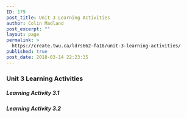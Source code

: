 ```yaml
---
ID: 179
post_title: Unit 3 Learning Activities
author: Colin Madland
post_excerpt: ""
layout: page
permalink: >
  https://create.twu.ca/ldrs662-fa18/unit-3-learning-activities/
published: true
post_date: 2018-03-14 22:23:35
---
```

### Unit 3 Learning Activities

##### Learning Activity 3.1

##### Learning Activity 3.2